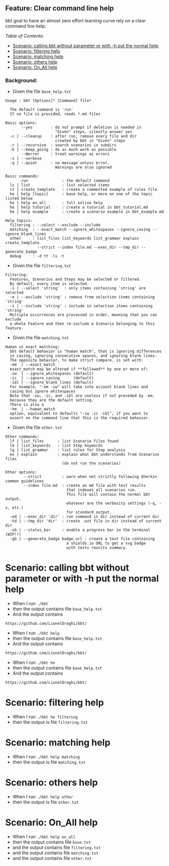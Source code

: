 <!-- omit from toc -->
## Feature: Clear command line help 

bbt goal to have an almost zero effort learning curve rely on a clear command line help.

_Table of Contents:_
- [Scenario: calling bbt without parameter or with -h put the normal help](#scenario-calling-bbt-without-parameter-or-with--h-put-the-normal-help)
- [Scenario: filtering help](#scenario-filtering-help)
- [Scenario: matching help](#scenario-matching-help)
- [Scenario: others help](#scenario-others-help)
- [Scenario: On\_All help](#scenario-on_all-help)

### Background:
- Given the file `base_help.txt` 
~~~
Usage : bbt [Options]* [Command] file*  
  
  The default command is 'run'  
  If no file is provided, reads *.md files  
  
Basic options:  
       --yes        : do not prompt if deletion is needed in  
                      "Given" steps, silently answer yes  
  -c | --cleanup    : after run, remove every file and dir  
                      created by bbt in "Given" steps  
  -r | --recursive  : search scenarios in subdirs  
  -k | --keep_going : do as much work as possible  
       --Werror     : treat warnings as errors  
  -v | --verbose  
  -q | --quiet      : no message unless error,  
                      Warnings are also ignored  
  
Basic commands:  
       run               : the default command  
  ls | list              : list selected items  
  ct | create_template   : create a commented example of rules file  
  he | help [topic]      : base help, or more on one of the topic listed below  
  he | help on_all       : full online help  
  he | help tutorial     : create a tutorial in bbt_tutorial.md  
  he | help example      : create a scenario example in bbt_example.md  
  
Help topics:  
  filtering : --select --exclude --include  
  matching  : --exact_match --ignore_whitespaces --ignore_casing --ignore_blank_lines  
  other     : list_files list_keywords list_grammar explain create_template  
              --strict --index file.md --exec_dir --tmp_dir --generate_badge  
  debug     : -d tt -ls -t  
~~~

- Given the file `filtering.txt`
~~~
Filtering:
  Features, Scenarios and Steps may be selected or filtered.
  By default, every item is selected.
  -s | --select 'string'  : only items containing 'string' are selected
  -e | --exclude 'string' : remove from selection items containing 'string'
  -i | --include 'string' : include in selection items containing 'string'
  Multiple occurrences are processed in order, meaning that you can exclude
  a whole Feature and then re-include a Scenario belonging to this feature.
~~~

- Given the file `matching.txt`
~~~
Human vs exact matching:  
  bbt default behavior is "human match", that is ignoring differences  
  in casing, ignoring consecutive spaces, and ignoring blank lines.  
  The opposite behavior, to make strict compare, is set with:  
  -em  | --exact_match  
  exact_match may be altered if **followed** by one or more of:  
  -iw  | --ignore_whitespaces (default)  
  -ic  | --ignore_casing      (default)  
  -ibl | --ignore_blank_lines (default)  
  For example, "-em -iw" will take into account blank lines and  
  casing but ignore whitespaces  
  Note that -iw, -ic, and -ibl are useless if not preceded by -em,   
  because they are the default setting.  
  There is also a  
  -hm  | --human_match  
  option, equivalent to defaults "-iw -ic -ibl", if you want to  
  assert on the command line that this is the required behavior.  
~~~

- Given the file `other.txt`
~~~
Other commands:
  lf | list_files      : list Scenario files found
  lk | list_keywords   : list Step keywords
  lg | list_grammar    : list rules for Step analysis
  ex | explain         : explain what bbt understands from Scenarios files
                         (do not run the scenarios)

Other options:
        --strict         : warn when not strictly following Gherkin common guidelines
        --index file.md  : create an md file with test results
                           that indexes all scenarios run.
                           This file will contain the normal bbt output,
                           whatever are the verbosity settings (-q, -v, etc.)
                           for standard output.
  -ed | --exec_dir 'dir' : run command in dir instead of current dir
  -td | --tmp_dir 'dir'  : create .out file in dir instead of current dir
  -sb | --status_bar     : enable a progress bar in the terminal (WIP!!)  
  -gb | --generate_badge badge.url : create a text file containing
                           a shields.io URL to get a svg badge
                           with tests results summary.
~~~


# Scenario: calling bbt without parameter or with -h put the normal help
- When I run `./bbt` 
- then the output contains file `base_help.txt`
- And the output contains 
~~~
https://github.com/LionelDraghi/bbt/  
~~~

- When I run `./bbt help` 
- then the output contains file `base_help.txt`
- And the output contains 
~~~
https://github.com/LionelDraghi/bbt/  
~~~

- When I run `./bbt he` 
- then the output contains file `base_help.txt`
- And the output contains 
~~~
https://github.com/LionelDraghi/bbt/  
~~~

# Scenario: filtering help
- When I run `./bbt he filtering` 
- then the output is file `filtering.txt`

# Scenario: matching help
- When I run `./bbt help matching` 
- then the output is file `matching.txt`

# Scenario: others help
- When I run `./bbt help other` 
- then the output is file `other.txt`

# Scenario: On_All help
- When I run `./bbt help on_all` 
- then the output contains file `base.txt`
- and  the output contains file `filtering.txt`
- and  the output contains file `matching.txt`
- and  the output contains file `other.txt`